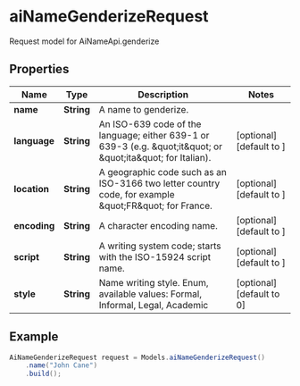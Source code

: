 # aiNameGenderizeRequest

Request model for AiNameApi.genderize

## Properties

Name | Type | Description | Notes
---- | ---- | ----------- | -----
**name** | **String**| A name to genderize. |
**language** | **String**| An ISO-639 code of the language; either 639-1 or 639-3 (e.g. \&quot;it\&quot; or \&quot;ita\&quot; for Italian).              | [optional] [default to ]
**location** | **String**| A geographic code such as an ISO-3166 two letter country code, for example \&quot;FR\&quot; for France.              | [optional] [default to ]
**encoding** | **String**| A character encoding name. | [optional] [default to ]
**script** | **String**| A writing system code; starts with the ISO-15924 script name. | [optional] [default to ]
**style** | **String**| Name writing style. Enum, available values: Formal, Informal, Legal, Academic | [optional] [default to 0]

## Example
```java
AiNameGenderizeRequest request = Models.aiNameGenderizeRequest()
    .name("John Cane")
    .build();
```


